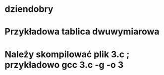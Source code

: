 # dziendobry
# Przykładowa tablica dwuwymiarowa
# Należy skompilować plik 3.c ; przykładowo gcc 3.c -g -o 3
